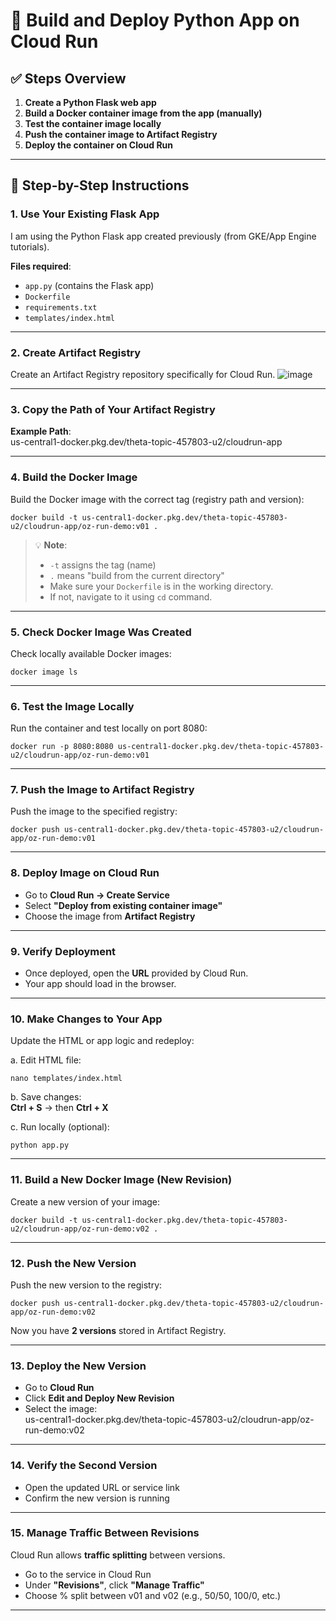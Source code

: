 # 🚀 Build and Deploy Python App on Cloud Run

## ✅ Steps Overview

1. **Create a Python Flask web app**  
2. **Build a Docker container image from the app (manually)**  
3. **Test the container image locally**  
4. **Push the container image to Artifact Registry**  
5. **Deploy the container on Cloud Run**

---

## 🔧 Step-by-Step Instructions

### 1. Use Your Existing Flask App

I am using the Python Flask app created previously (from GKE/App Engine tutorials).  

**Files required**:
- `app.py` (contains the Flask app)  
- `Dockerfile`  
- `requirements.txt`  
- `templates/index.html`  

---

### 2. Create Artifact Registry

Create an Artifact Registry repository specifically for Cloud Run.
![image](https://github.com/user-attachments/assets/b635de28-59ab-4fd4-a520-91e5169e76e1)

---

### 3. Copy the Path of Your Artifact Registry

**Example Path**:  
	us-central1-docker.pkg.dev/theta-topic-457803-u2/cloudrun-app

---

### 4. Build the Docker Image

Build the Docker image with the correct tag (registry path and version):

	docker build -t us-central1-docker.pkg.dev/theta-topic-457803-u2/cloudrun-app/oz-run-demo:v01 .

> 💡 **Note**:  
> - `-t` assigns the tag (name)  
> - `.` means "build from the current directory"  
> - Make sure your `Dockerfile` is in the working directory.  
> - If not, navigate to it using `cd` command.

---

### 5. Check Docker Image Was Created

Check locally available Docker images:

	docker image ls

---

### 6. Test the Image Locally

Run the container and test locally on port 8080:

	docker run -p 8080:8080 us-central1-docker.pkg.dev/theta-topic-457803-u2/cloudrun-app/oz-run-demo:v01

---

### 7. Push the Image to Artifact Registry

Push the image to the specified registry:

	docker push us-central1-docker.pkg.dev/theta-topic-457803-u2/cloudrun-app/oz-run-demo:v01

---

### 8. Deploy Image on Cloud Run

- Go to **Cloud Run → Create Service**
- Select **"Deploy from existing container image"**
- Choose the image from **Artifact Registry**

---

### 9. Verify Deployment

- Once deployed, open the **URL** provided by Cloud Run.
- Your app should load in the browser.

---

### 10. Make Changes to Your App

Update the HTML or app logic and redeploy:

a. Edit HTML file:

	nano templates/index.html

b. Save changes:  
	**Ctrl + S** → then **Ctrl + X**

c. Run locally (optional):

	python app.py

---

### 11. Build a New Docker Image (New Revision)

Create a new version of your image:

	docker build -t us-central1-docker.pkg.dev/theta-topic-457803-u2/cloudrun-app/oz-run-demo:v02 .

---

### 12. Push the New Version

Push the new version to the registry:

	docker push us-central1-docker.pkg.dev/theta-topic-457803-u2/cloudrun-app/oz-run-demo:v02

Now you have **2 versions** stored in Artifact Registry.

---

### 13. Deploy the New Version

- Go to **Cloud Run**
- Click **Edit and Deploy New Revision**
- Select the image:  
	us-central1-docker.pkg.dev/theta-topic-457803-u2/cloudrun-app/oz-run-demo:v02

---

### 14. Verify the Second Version

- Open the updated URL or service link
- Confirm the new version is running

---

### 15. Manage Traffic Between Revisions

Cloud Run allows **traffic splitting** between versions.

- Go to the service in Cloud Run
- Under **"Revisions"**, click **"Manage Traffic"**
- Choose % split between v01 and v02 (e.g., 50/50, 100/0, etc.)

---

